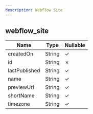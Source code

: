 ```yaml
---
description: Webflow Site
---
```

webflow_site
------------

| **Name**      | **Type** | **Nullable** |
| ------------- | -------- | ------------ |
| createdOn     | String   | &check;      |
| id            | String   | &cross;      |
| lastPublished | String   | &check;      |
| name          | String   | &check;      |
| previewUrl    | String   | &check;      |
| shortName     | String   | &check;      |
| timezone      | String   | &check;      |
